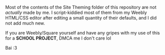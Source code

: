 Most of the contents of the Site Theming folder of this repository are not *actually* made by me. I script-kiddied most of them from my Weebly HTML/CSS editor after editing a small quantity of their defaults, and I did not add much new.

If you are Weebly/Square yourself and have any gripes with my use of this for a **SCHOOL PROJECT**, DMCA me I don't care lol

Bai :3
